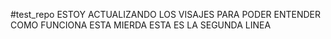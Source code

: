 #test_repo
ESTOY ACTUALIZANDO LOS VISAJES PARA PODER ENTENDER COMO FUNCIONA ESTA MIERDA
ESTA ES LA SEGUNDA LINEA
